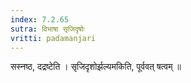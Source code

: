 ```yaml
---
index: 7.2.65
sutra: विभाषा सृजिदृषोः
vritti: padamanjari
---
```


  सस्नष्ठ, दद्रष्टेति । सृजिदृशोर्झल्यमकिति, पूर्ववत् षत्वम् ॥